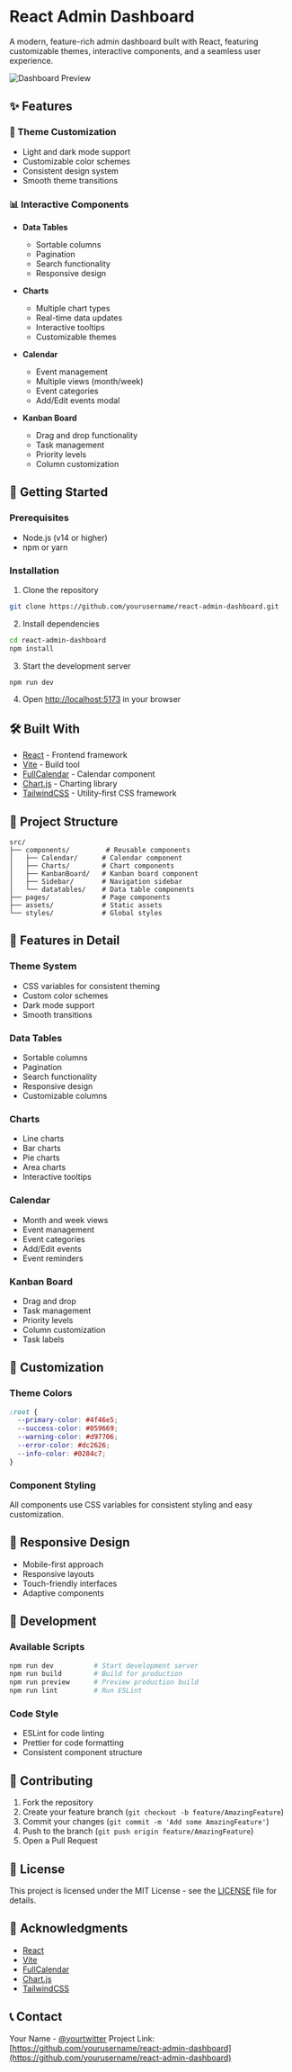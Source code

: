 # React Admin Dashboard

A modern, feature-rich admin dashboard built with React, featuring customizable themes, interactive components, and a seamless user experience.

![Dashboard Preview](public/preview.png)

## ✨ Features

### 🎨 Theme Customization
- Light and dark mode support
- Customizable color schemes
- Consistent design system
- Smooth theme transitions

### 📊 Interactive Components
- **Data Tables**
  - Sortable columns
  - Pagination
  - Search functionality
  - Responsive design

- **Charts**
  - Multiple chart types
  - Real-time data updates
  - Interactive tooltips
  - Customizable themes

- **Calendar**
  - Event management
  - Multiple views (month/week)
  - Event categories
  - Add/Edit events modal

- **Kanban Board**
  - Drag and drop functionality
  - Task management
  - Priority levels
  - Column customization

## 🚀 Getting Started

### Prerequisites
- Node.js (v14 or higher)
- npm or yarn

### Installation

1. Clone the repository
```bash
git clone https://github.com/yourusername/react-admin-dashboard.git
```

2. Install dependencies
```bash
cd react-admin-dashboard
npm install
```

3. Start the development server
```bash
npm run dev
```

4. Open [http://localhost:5173](http://localhost:5173) in your browser

## 🛠️ Built With

- [React](https://reactjs.org/) - Frontend framework
- [Vite](https://vitejs.dev/) - Build tool
- [FullCalendar](https://fullcalendar.io/) - Calendar component
- [Chart.js](https://www.chartjs.org/) - Charting library
- [TailwindCSS](https://tailwindcss.com/) - Utility-first CSS framework

## 📁 Project Structure

```
src/
├── components/         # Reusable components
│   ├── Calendar/      # Calendar component
│   ├── Charts/        # Chart components
│   ├── KanbanBoard/   # Kanban board component
│   ├── Sidebar/       # Navigation sidebar
│   └── datatables/    # Data table components
├── pages/             # Page components
├── assets/            # Static assets
└── styles/            # Global styles
```

## 🎯 Features in Detail

### Theme System
- CSS variables for consistent theming
- Custom color schemes
- Dark mode support
- Smooth transitions

### Data Tables
- Sortable columns
- Pagination
- Search functionality
- Responsive design
- Customizable columns

### Charts
- Line charts
- Bar charts
- Pie charts
- Area charts
- Interactive tooltips

### Calendar
- Month and week views
- Event management
- Event categories
- Add/Edit events
- Event reminders

### Kanban Board
- Drag and drop
- Task management
- Priority levels
- Column customization
- Task labels

## 🎨 Customization

### Theme Colors
```css
:root {
  --primary-color: #4f46e5;
  --success-color: #059669;
  --warning-color: #d97706;
  --error-color: #dc2626;
  --info-color: #0284c7;
}
```

### Component Styling
All components use CSS variables for consistent styling and easy customization.

## 📱 Responsive Design
- Mobile-first approach
- Responsive layouts
- Touch-friendly interfaces
- Adaptive components

## 🔧 Development

### Available Scripts

```bash
npm run dev          # Start development server
npm run build        # Build for production
npm run preview      # Preview production build
npm run lint         # Run ESLint
```

### Code Style
- ESLint for code linting
- Prettier for code formatting
- Consistent component structure

## 🤝 Contributing

1. Fork the repository
2. Create your feature branch (`git checkout -b feature/AmazingFeature`)
3. Commit your changes (`git commit -m 'Add some AmazingFeature'`)
4. Push to the branch (`git push origin feature/AmazingFeature`)
5. Open a Pull Request

## 📝 License

This project is licensed under the MIT License - see the [LICENSE](LICENSE) file for details.

## 🙏 Acknowledgments

- [React](https://reactjs.org/)
- [Vite](https://vitejs.dev/)
- [FullCalendar](https://fullcalendar.io/)
- [Chart.js](https://www.chartjs.org/)
- [TailwindCSS](https://tailwindcss.com/)

## 📞 Contact

Your Name - [@yourtwitter](https://twitter.com/yourtwitter)
Project Link: [https://github.com/yourusername/react-admin-dashboard](https://github.com/yourusername/react-admin-dashboard)
